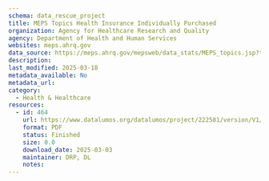 ```yaml
---
schema: data_rescue_project 
title: MEPS Topics Health Insurance Individually Purchased
organization: Agency for Healthcare Research and Quality
agency: Department of Health and Human Services
websites: meps.ahrq.gov
data_source: https://meps.ahrq.gov/mepsweb/data_stats/MEPS_topics.jsp?topicid=7Z3
description: 
last_modified: 2025-03-18
metadata_available: No
metadata_url: 
category:
  - Health & Healthcare 
resources:
  - id: 464
    url: https://www.datalumos.org/datalumos/project/222581/version/V1/view
    format: PDF
    status: Finished
    size: 0.0
    download_date: 2025-03-03
    maintainer: DRP, DL
    notes: 
---
```

